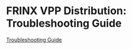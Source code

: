 # FRINX VPP Distribution: Troubleshooting Guide

[Troubleshooting Guide](Troubleshooting_Guide/daexim.md)  


